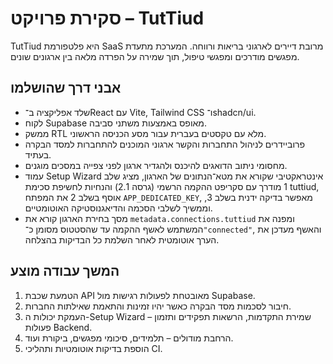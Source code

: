 # סקירת פרויקט – TutTiud

TutTiud היא פלטפורמת SaaS מרובת דיירים לארגוני בריאות ורווחה. המערכת מתעדת מפגשים מודרכים ומפגשי טיפול, תוך שמירה על הפרדה מלאה בין ארגונים שונים.

## אבני דרך שהושלמו

- שלד אפליקציה ב־React עם Vite, Tailwind CSS ו־shadcn/ui.
- לקוח Supabase מאופס באמצעות משתני סביבה.
- ממשק RTL מלא עם טקסטים בעברית עבור מסע הכניסה הראשוני.
- פרוביידרים לניהול התחברות והקשר ארגוני המוכנים להתחברות למסד הבקרה בעתיד.
- מחסומי ניתוב הדואגים להיכנס ולהגדיר ארגון לפני צפייה במסכים מוגנים.
- עמוד Setup Wizard אינטראקטיבי שקורא את מטא־הנתונים של הארגון, מציג שלב 1 מודרך עם סקריפט ההקמה הרשמי (גרסה 2.1) והנחיות לחשיפת סכימת tuttiud, אוסף בשלב 2 את המפתח `APP_DEDICATED_KEY`, מאפשר בדיקה ידנית בשלב 3, וממשיך לשלבי הסכמה והדיאגנוסטיקה האוטומטיים.
- מסך בחירת הארגון קורא את `metadata.connections.tuttiud` ומפנה את המשתמש לאשף ההקמה עד שהסטטוס מסומן כ־`"connected"`, והאשף מעדכן את הערך אוטומטית לאחר השלמת כל הבדיקות בהצלחה.

## המשך עבודה מוצע

1. הטמעת שכבת API מאובטחת לפעולות רגישות מול Supabase.
2. חיבור לסכמות מסד הבקרה כאשר יהיו זמינות והתאמת שאילתות החברות.
3. העמקת יכולות ה-Setup Wizard – שמירת התקדמות, הרשאות תפקידים ותזמון פעולות Backend.
4. הרחבת מודולים – תלמידים, סיכומי מפגשים, ביקורת ועוד.
5. הוספת בדיקות אוטומטיות ותהליכי CI.
